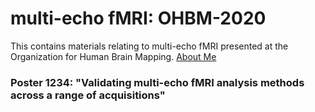 # multi-echo fMRI: OHBM-2020

This contains materials relating to multi-echo fMRI presented at the Organization for Human Brain Mapping. <a href="https://www.humanbrainmapping.org/i4a/pages/index.cfm?pageid=3958" title="About Me">About Me</a>

### Poster 1234: "Validating multi-echo fMRI analysis methods across a range of acquisitions" 



